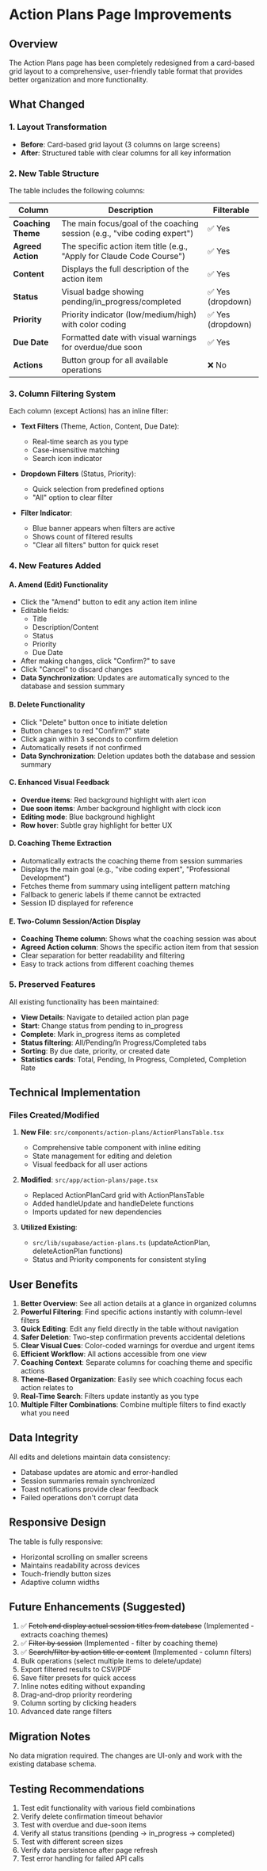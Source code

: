 # Action Plans Page Improvements

## Overview
The Action Plans page has been completely redesigned from a card-based grid layout to a comprehensive, user-friendly table format that provides better organization and more functionality.

## What Changed

### 1. **Layout Transformation**
- **Before**: Card-based grid layout (3 columns on large screens)
- **After**: Structured table with clear columns for all key information

### 2. **New Table Structure**
The table includes the following columns:

| Column | Description | Filterable |
|--------|-------------|------------|
| **Coaching Theme** | The main focus/goal of the coaching session (e.g., "vibe coding expert") | ✅ Yes |
| **Agreed Action** | The specific action item title (e.g., "Apply for Claude Code Course") | ✅ Yes |
| **Content** | Displays the full description of the action item | ✅ Yes |
| **Status** | Visual badge showing pending/in_progress/completed | ✅ Yes (dropdown) |
| **Priority** | Priority indicator (low/medium/high) with color coding | ✅ Yes (dropdown) |
| **Due Date** | Formatted date with visual warnings for overdue/due soon | ✅ Yes |
| **Actions** | Button group for all available operations | ❌ No |

### 3. **Column Filtering System**
Each column (except Actions) has an inline filter:

- **Text Filters** (Theme, Action, Content, Due Date):
  - Real-time search as you type
  - Case-insensitive matching
  - Search icon indicator
  
- **Dropdown Filters** (Status, Priority):
  - Quick selection from predefined options
  - "All" option to clear filter
  
- **Filter Indicator**:
  - Blue banner appears when filters are active
  - Shows count of filtered results
  - "Clear all filters" button for quick reset

### 4. **New Features Added**

#### A. **Amend (Edit) Functionality**
- Click the "Amend" button to edit any action item inline
- Editable fields:
  - Title
  - Description/Content
  - Status
  - Priority
  - Due Date
- After making changes, click "Confirm?" to save
- Click "Cancel" to discard changes
- **Data Synchronization**: Updates are automatically synced to the database and session summary

#### B. **Delete Functionality**
- Click "Delete" button once to initiate deletion
- Button changes to red "Confirm?" state
- Click again within 3 seconds to confirm deletion
- Automatically resets if not confirmed
- **Data Synchronization**: Deletion updates both the database and session summary

#### C. **Enhanced Visual Feedback**
- **Overdue items**: Red background highlight with alert icon
- **Due soon items**: Amber background highlight with clock icon
- **Editing mode**: Blue background highlight
- **Row hover**: Subtle gray highlight for better UX

#### D. **Coaching Theme Extraction**
- Automatically extracts the coaching theme from session summaries
- Displays the main goal (e.g., "vibe coding expert", "Professional Development")
- Fetches theme from summary using intelligent pattern matching
- Fallback to generic labels if theme cannot be extracted
- Session ID displayed for reference

#### E. **Two-Column Session/Action Display**
- **Coaching Theme column**: Shows what the coaching session was about
- **Agreed Action column**: Shows the specific action item from that session
- Clear separation for better readability and filtering
- Easy to track actions from different coaching themes

### 5. **Preserved Features**
All existing functionality has been maintained:
- **View Details**: Navigate to detailed action plan page
- **Start**: Change status from pending to in_progress
- **Complete**: Mark in_progress items as completed
- **Status filtering**: All/Pending/In Progress/Completed tabs
- **Sorting**: By due date, priority, or created date
- **Statistics cards**: Total, Pending, In Progress, Completed, Completion Rate

## Technical Implementation

### Files Created/Modified

1. **New File**: `src/components/action-plans/ActionPlansTable.tsx`
   - Comprehensive table component with inline editing
   - State management for editing and deletion
   - Visual feedback for all user actions

2. **Modified**: `src/app/action-plans/page.tsx`
   - Replaced ActionPlanCard grid with ActionPlansTable
   - Added handleUpdate and handleDelete functions
   - Imports updated for new dependencies

3. **Utilized Existing**: 
   - `src/lib/supabase/action-plans.ts` (updateActionPlan, deleteActionPlan functions)
   - Status and Priority components for consistent styling

## User Benefits

1. **Better Overview**: See all action details at a glance in organized columns
2. **Powerful Filtering**: Find specific actions instantly with column-level filters
3. **Quick Editing**: Edit any field directly in the table without navigation
4. **Safer Deletion**: Two-step confirmation prevents accidental deletions
5. **Clear Visual Cues**: Color-coded warnings for overdue and urgent items
6. **Efficient Workflow**: All actions accessible from one view
7. **Coaching Context**: Separate columns for coaching theme and specific actions
8. **Theme-Based Organization**: Easily see which coaching focus each action relates to
9. **Real-Time Search**: Filters update instantly as you type
10. **Multiple Filter Combinations**: Combine multiple filters to find exactly what you need

## Data Integrity

All edits and deletions maintain data consistency:
- Database updates are atomic and error-handled
- Session summaries remain synchronized
- Toast notifications provide clear feedback
- Failed operations don't corrupt data

## Responsive Design

The table is fully responsive:
- Horizontal scrolling on smaller screens
- Maintains readability across devices
- Touch-friendly button sizes
- Adaptive column widths

## Future Enhancements (Suggested)

1. ✅ ~~Fetch and display actual session titles from database~~ (Implemented - extracts coaching themes)
2. ✅ ~~Filter by session~~ (Implemented - filter by coaching theme)
3. ✅ ~~Search/filter by action title or content~~ (Implemented - column filters)
4. Bulk operations (select multiple items to delete/update)
5. Export filtered results to CSV/PDF
6. Save filter presets for quick access
7. Inline notes editing without expanding
8. Drag-and-drop priority reordering
9. Column sorting by clicking headers
10. Advanced date range filters

## Migration Notes

No data migration required. The changes are UI-only and work with the existing database schema.

## Testing Recommendations

1. Test edit functionality with various field combinations
2. Verify delete confirmation timeout behavior
3. Test with overdue and due-soon items
4. Verify all status transitions (pending → in_progress → completed)
5. Test with different screen sizes
6. Verify data persistence after page refresh
7. Test error handling for failed API calls
